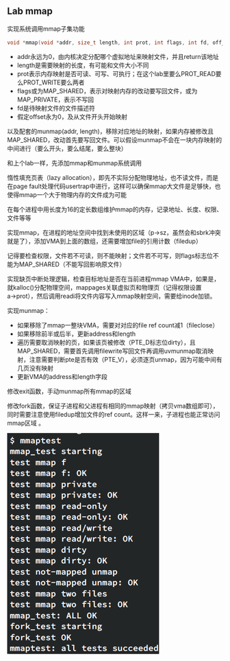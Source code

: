 ## Lab mmap
实现系统调用mmap子集功能

```c
void *mmap(void *addr, size_t length, int prot, int flags, int fd, off_t offset);
```

- addr永远为0，由内核决定分配哪个虚拟地址来映射文件，并且return该地址
- length是需要映射的长度，有可能和文件大小不同
- prot表示内存映射是否可读、可写、可执行；在这个lab里要么PROT_READ要么PROT_WRITE要么两者
- flags或为MAP_SHARED，表示对映射内存的改动要写回文件，或为MAP_PRIVATE，表示不写回
- fd是待映射文件的文件描述符
- 假定offset永为0，及从文件开头开始映射

以及配套的munmap(addr, length)，移除对应地址的映射，如果内存被修改且MAP_SHARED，改动首先要写回文件。可以假设munmap不会在一块内存映射的中间进行（要么开头，要么结尾，要么整块）

和上个lab一样，先添加mmap和munmap系统调用

惰性填充页表（lazy allocation），即先不实际分配物理地址，也不读文件，而是在page fault处理代码usertrap中进行，这样可以确保mmap大文件是足够快，也使得mmap一个大于物理内存的文件成为可能

在每个进程中用长度为16的定长数组维护mmap的内存，记录地址、长度、权限、文件等等

实现mmap，在进程的地址空间中找到未使用的区域（p→sz，虽然会和sbrk冲突就是了），添加VMA到上面的数组，还需要增加file的引用计数（filedup）

记得要检查权限，文件若不可读，则不能映射；文件若不可写，则flags标志位不能为MAP_SHARED（不能写回影响原文件）

实现缺页中断处理逻辑，检查目标地址是否在当前进程mmap VMA中，如果是，就kalloc()分配物理空间，mappages关联虚拟页和物理页（记得权限设置a→prot），然后调用readi将文件内容写入mmap映射空间，需要给inode加锁。

实现munmap：

- 如果移除了mmap一整块VMA，需要对对应的file ref count减1（fileclose）
- 如果移除前半或后半，更新address和length
- 遍历需要取消映射的页，如果该页被修改（PTE_D标志位dirty），且MAP_SHARED，需要首先调用filewrite写回文件再调用uvmunmap取消映射，注意需要判断pte是否有效（PTE_V），必须逐页unmap，因为可能中间有几页没有映射
- 更新VMA的address和length字段

修改exit函数，手动munmap所有mmap的区域

修改fork函数，保证子进程和父进程有相同的mmap映射（拷贝vma数组即可），同时需要注意使用filedup增加文件的ref count。这样一来，子进程也能正常访问mmap区域 。

![](mmaptest.png)